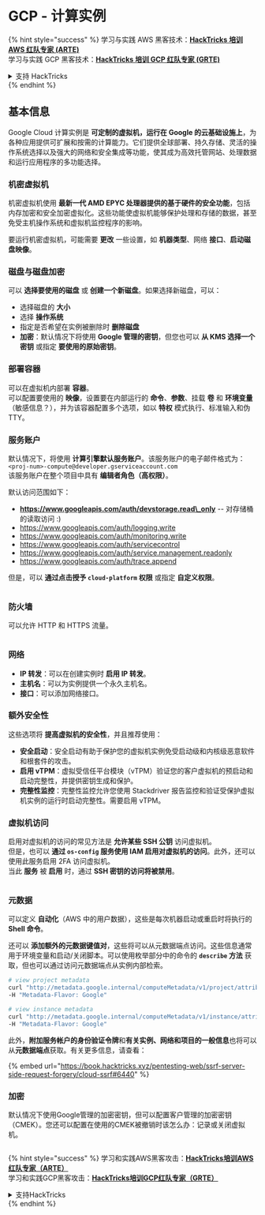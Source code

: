 # GCP - 计算实例

{% hint style="success" %}
学习与实践 AWS 黑客技术：<img src="../../../../.gitbook/assets/image (1) (1) (1).png" alt="" data-size="line">[**HackTricks 培训 AWS 红队专家 (ARTE)**](https://training.hacktricks.xyz/courses/arte)<img src="../../../../.gitbook/assets/image (1) (1) (1).png" alt="" data-size="line">\
学习与实践 GCP 黑客技术：<img src="../../../../.gitbook/assets/image (2).png" alt="" data-size="line">[**HackTricks 培训 GCP 红队专家 (GRTE)**<img src="../../../../.gitbook/assets/image (2).png" alt="" data-size="line">](https://training.hacktricks.xyz/courses/grte)

<details>

<summary>支持 HackTricks</summary>

* 查看 [**订阅计划**](https://github.com/sponsors/carlospolop)!
* **加入** 💬 [**Discord 群组**](https://discord.gg/hRep4RUj7f) 或 [**Telegram 群组**](https://t.me/peass) 或 **关注** 我们的 **Twitter** 🐦 [**@hacktricks\_live**](https://twitter.com/hacktricks_live)**.**
* **通过向** [**HackTricks**](https://github.com/carlospolop/hacktricks) 和 [**HackTricks Cloud**](https://github.com/carlospolop/hacktricks-cloud) GitHub 仓库提交 PR 分享黑客技巧。

</details>
{% endhint %}

## 基本信息

Google Cloud 计算实例是 **可定制的虚拟机，运行在 Google 的云基础设施上**，为各种应用提供可扩展和按需的计算能力。它们提供全球部署、持久存储、灵活的操作系统选择以及强大的网络和安全集成等功能，使其成为高效托管网站、处理数据和运行应用程序的多功能选择。

### 机密虚拟机

机密虚拟机使用 **最新一代 AMD EPYC 处理器提供的基于硬件的安全功能**，包括内存加密和安全加密虚拟化。这些功能使虚拟机能够保护处理和存储的数据，甚至免受主机操作系统和虚拟机监控程序的影响。

要运行机密虚拟机，可能需要 **更改** 一些设置，如 **机器类型**、网络 **接口**、**启动磁盘映像**。

### 磁盘与磁盘加密

可以 **选择要使用的磁盘** 或 **创建一个新磁盘**。如果选择新磁盘，可以：

* 选择磁盘的 **大小**
* 选择 **操作系统**
* 指定是否希望在实例被删除时 **删除磁盘**
* **加密**：默认情况下将使用 **Google 管理的密钥**，但您也可以 **从 KMS 选择一个密钥** 或指定 **要使用的原始密钥**。

### 部署容器

可以在虚拟机内部署 **容器**。\
可以配置要使用的 **映像**，设置要在内部运行的 **命令**、**参数**、挂载 **卷** 和 **环境变量**（敏感信息？），并为该容器配置多个选项，如以 **特权** 模式执行、标准输入和伪 TTY。

### 服务账户

默认情况下，将使用 **计算引擎默认服务账户**。该服务账户的电子邮件格式为：`<proj-num>-compute@developer.gserviceaccount.com`\
该服务账户在整个项目中具有 **编辑者角色（高权限）**。

默认访问范围如下：

* **https://www.googleapis.com/auth/devstorage.read\_only** -- 对存储桶的读取访问 :)
* https://www.googleapis.com/auth/logging.write
* https://www.googleapis.com/auth/monitoring.write
* https://www.googleapis.com/auth/servicecontrol
* https://www.googleapis.com/auth/service.management.readonly
* https://www.googleapis.com/auth/trace.append

但是，可以 **通过点击授予 `cloud-platform` 权限** 或指定 **自定义权限**。

<figure><img src="../../../../.gitbook/assets/image (327).png" alt=""><figcaption></figcaption></figure>

### 防火墙

可以允许 HTTP 和 HTTPS 流量。

<figure><img src="../../../../.gitbook/assets/image (326).png" alt=""><figcaption></figcaption></figure>

### 网络

* **IP 转发**：可以在创建实例时 **启用 IP 转发**。
* **主机名**：可以为实例提供一个永久主机名。
* **接口**：可以添加网络接口。

### 额外安全性

这些选项将 **提高虚拟机的安全性**，并且推荐使用：

* **安全启动**：安全启动有助于保护您的虚拟机实例免受启动级和内核级恶意软件和根套件的攻击。
* **启用 vTPM**：虚拟受信任平台模块（vTPM）验证您的客户虚拟机的预启动和启动完整性，并提供密钥生成和保护。
* **完整性监控**：完整性监控允许您使用 Stackdriver 报告监控和验证受保护虚拟机实例的运行时启动完整性。需要启用 vTPM。

### 虚拟机访问

启用对虚拟机的访问的常见方法是 **允许某些 SSH 公钥** 访问虚拟机。\
但是，也可以 **通过 `os-config` 服务使用 IAM 启用对虚拟机的访问**。此外，还可以使用此服务启用 2FA 访问虚拟机。\
当此 **服务** 被 **启用** 时，通过 **SSH 密钥的访问将被禁用**。

<figure><img src="../../../../.gitbook/assets/image (328).png" alt=""><figcaption></figcaption></figure>

### 元数据

可以定义 **自动化**（AWS 中的用户数据），这些是每次机器启动或重启时将执行的 **Shell 命令**。

还可以 **添加额外的元数据键值对**，这些将可以从元数据端点访问。这些信息通常用于环境变量和启动/关闭脚本。可以使用枚举部分中的命令的 **`describe` 方法** 获取，但也可以通过访问元数据端点从实例内部检索。
```bash
# view project metadata
curl "http://metadata.google.internal/computeMetadata/v1/project/attributes/?recursive=true&alt=text" \
-H "Metadata-Flavor: Google"

# view instance metadata
curl "http://metadata.google.internal/computeMetadata/v1/instance/attributes/?recursive=true&alt=text" \
-H "Metadata-Flavor: Google"
```
此外，**附加服务帐户的身份验证令牌**和**有关实例、网络和项目的一般信息**也将可以从**元数据端点**获取。有关更多信息，请查看：

{% embed url="https://book.hacktricks.xyz/pentesting-web/ssrf-server-side-request-forgery/cloud-ssrf#6440" %}

### 加密

默认情况下使用Google管理的加密密钥，但可以配置客户管理的加密密钥（CMEK）。您还可以配置在使用的CMEK被撤销时该怎么办：记录或关闭虚拟机。

<figure><img src="../../../../.gitbook/assets/image (329).png" alt=""><figcaption></figcaption></figure>

{% hint style="success" %}
学习和实践AWS黑客攻击：<img src="../../../../.gitbook/assets/image (1) (1) (1).png" alt="" data-size="line">[**HackTricks培训AWS红队专家（ARTE）**](https://training.hacktricks.xyz/courses/arte)<img src="../../../../.gitbook/assets/image (1) (1) (1).png" alt="" data-size="line">\
学习和实践GCP黑客攻击：<img src="../../../../.gitbook/assets/image (2).png" alt="" data-size="line">[**HackTricks培训GCP红队专家（GRTE）**<img src="../../../../.gitbook/assets/image (2).png" alt="" data-size="line">](https://training.hacktricks.xyz/courses/grte)

<details>

<summary>支持HackTricks</summary>

* 查看[**订阅计划**](https://github.com/sponsors/carlospolop)!
* **加入** 💬 [**Discord群组**](https://discord.gg/hRep4RUj7f)或[**电报群组**](https://t.me/peass)或**在** **Twitter** 🐦 [**@hacktricks\_live**](https://twitter.com/hacktricks_live)**上关注我们。**
* **通过向** [**HackTricks**](https://github.com/carlospolop/hacktricks)和[**HackTricks Cloud**](https://github.com/carlospolop/hacktricks-cloud) GitHub库提交PR来分享黑客技巧。

</details>
{% endhint %}
